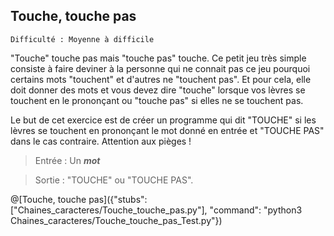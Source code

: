## Touche, touche pas
`Difficulté : Moyenne à difficile`

"Touche"  touche pas mais "touche pas" touche. 
Ce petit jeu très simple consiste à faire deviner à la personne qui ne connait pas ce jeu pourquoi certains mots  "touchent" et d'autres ne "touchent pas". Et pour cela, elle doit donner des mots et vous devez dire "touche" lorsque vos lèvres se touchent en le prononçant ou "touche pas" si elles ne se touchent pas.

Le but de cet exercice est de créer un programme qui dit "TOUCHE" si les lèvres se touchent en prononçant le mot donné en entrée et "TOUCHE PAS" dans le cas contraire. Attention aux pièges !

> Entrée : Un ***mot***

> Sortie : "TOUCHE" ou "TOUCHE PAS".

@[Touche, touche pas]({"stubs": ["Chaines_caracteres/Touche_touche_pas.py"], "command": "python3 Chaines_caracteres/Touche_touche_pas_Test.py"})
